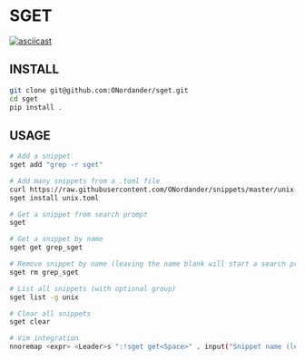 # SGET

[![asciicast](https://asciinema.org/a/tphk9GPW0ZDGMrKLzoGqbhZYE.png)](https://asciinema.org/a/tphk9GPW0ZDGMrKLzoGqbhZYE?speed=3)

## INSTALL
```bash
git clone git@github.com:ONordander/sget.git
cd sget
pip install .
```

## USAGE
```bash
# Add a snippet
sget add "grep -r sget"

# Add many snippets from a .toml file
curl https://raw.githubusercontent.com/ONordander/snippets/master/unix.toml -o unix.toml
sget install unix.toml

# Get a snippet from search prompt
sget

# Get a snippet by name
sget get grep_sget

# Remove snippet by name (leaving the name blank will start a search prompt)
sget rm grep_sget

# List all snippets (with optional group)
sget list -g unix

# Clear all snippets
sget clear

# Vim integration
nnoremap <expr> <Leader>s ":!sget get<Space>" . input("Snippet name (leave blank to search): ") . "<CR>"

